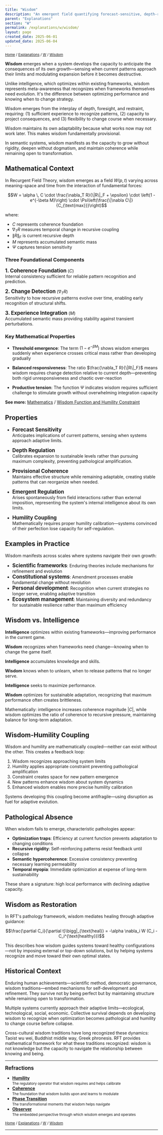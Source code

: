 ```yaml
---
title: "Wisdom"
description: "An emergent field quantifying forecast-sensitive, depth-regulated coherence that prevents pathological recursion"
parent: "Explanations"
section: "W"
permalink: /explanations/w/wisdom/
layout: page
created_date: 2025-06-01
updated_date: 2025-06-04
---
```


<small>[Home](/) / [Explanations](/explanations/) / [W](/explanations/w/) / <u>Wisdom</u></small>

**Wisdom** emerges when a system develops the capacity to anticipate the consequences of its own growth—sensing when current patterns approach their limits and modulating expansion before it becomes destructive.

Unlike intelligence, which optimizes within existing frameworks, wisdom represents meta-awareness that recognizes when frameworks themselves need evolution. It's the difference between optimizing performance and knowing when to change strategy.

Wisdom emerges from the interplay of depth, foresight, and restraint, requiring: (1) sufficient experience to recognize patterns, (2) capacity to project consequences, and (3) flexibility to change course when necessary.

Wisdom maintains its own adaptability because what works now may not work later. This makes wisdom fundamentally provisional.

In semantic systems, wisdom manifests as the capacity to grow without rigidity, deepen without dogmatism, and maintain coherence while remaining open to transformation.

## Mathematical Context

In Recurgent Field Theory, wisdom emerges as a field $W(p,t)$ varying across meaning-space and time from the interaction of fundamental forces:

$$W = \alpha \, C \cdot \frac{\nabla_T R}{\|R\|_F + \epsilon} \cdot \left(1 - e^{-\beta M}\right) \cdot \Psi\left(\frac{\|\nabla C\|}{C_{\text{max}}}\right)$$

where:
- $C$ represents coherence foundation
- $\nabla_T R$ measures temporal change in recursive coupling  
- $\|R\|_F$ is current recursive depth
- $M$ represents accumulated semantic mass
- $\Psi$ captures tension sensitivity

### Three Foundational Components

**<big>1. Coherence Foundation</big>** ($C$)  
Internal consistency sufficient for reliable pattern recognition and prediction.

**<big>2. Change Detection</big>** ($\nabla_T R$)  
Sensitivity to how recursive patterns evolve over time, enabling early recognition of structural shifts.

**<big>3. Experience Integration</big>** ($M$)  
Accumulated semantic mass providing stability against transient perturbations.

### Key Mathematical Properties

- **Threshold emergence**: The term $(1 - e^{-\beta M})$ shows wisdom emerges suddenly when experience crosses critical mass rather than developing gradually

- **Balanced responsiveness**: The ratio $\frac{\nabla_T R}{\|R\|_F}$ means wisdom requires change detection relative to current depth—preventing both rigid unresponsiveness and chaotic over-reaction

- **Productive tension**: The function $\Psi$ indicates wisdom requires sufficient challenge to stimulate growth without overwhelming integration capacity

**See more:** [Mathematics](/math/) / [Wisdom Function and Humility Constraint](/math/08-wisdom-function/)

## Properties

- **<big>Forecast Sensitivity</big>**  
Anticipates implications of current patterns, sensing when systems approach adaptive limits.

- **<big>Depth Regulation</big>**  
Calibrates expansion to sustainable levels rather than pursuing maximum complexity, preventing pathological amplification.

- **<big>Provisional Coherence</big>**  
Maintains effective structure while remaining adaptable, creating stable patterns that can reorganize when needed.

- **<big>Emergent Regulation</big>**  
Arises spontaneously from field interactions rather than external imposition, representing the system's internal intelligence about its own limits.

- **<big>Humility Coupling</big>**  
Mathematically requires proper humility calibration—systems convinced of their perfection lose capacity for self-regulation.

## Examples in Practice

Wisdom manifests across scales where systems navigate their own growth:

- **<big>Scientific frameworks</big>**: Enduring theories include mechanisms for refinement and evolution
- **<big>Constitutional systems</big>**: Amendment processes enable fundamental change without revolution  
- **<big>Personal development</big>**: Recognition when current strategies no longer serve, enabling adaptive transition
- **<big>Ecosystem management</big>**: Maintaining diversity and redundancy for sustainable resilience rather than maximum efficiency

## Wisdom vs. Intelligence

**Intelligence** optimizes within existing frameworks—improving performance in the current game.

**Wisdom** recognizes when frameworks need change—knowing when to change the game itself.

**Intelligence** accumulates knowledge and skills.

**Wisdom** knows when to unlearn, when to release patterns that no longer serve.

**Intelligence** seeks to maximize performance.

**Wisdom** optimizes for sustainable adaptation, recognizing that maximum performance often creates brittleness.

Mathematically: intelligence increases coherence magnitude $|C|$, while wisdom optimizes the ratio of coherence to recursive pressure, maintaining balance for long-term adaptation.

## Wisdom-Humility Coupling

Wisdom and humility are mathematically coupled—neither can exist without the other. This creates a feedback loop:

1. Wisdom recognizes approaching system limits
2. Humility applies appropriate constraint preventing pathological amplification  
3. Constraint creates space for new pattern emergence
4. New patterns enhance wisdom about system dynamics
5. Enhanced wisdom enables more precise humility calibration

Systems developing this coupling become antifragile—using disruption as fuel for adaptive evolution.

## Pathological Absence

When wisdom fails to emerge, characteristic pathologies appear:

- **Optimization traps**: Efficiency at current function prevents adaptation to changing conditions
- **Recursive rigidity**: Self-reinforcing patterns resist feedback until collapse
- **Semantic hypercoherence**: Excessive consistency preventing necessary learning permeability  
- **Temporal myopia**: Immediate optimization at expense of long-term sustainability

These share a signature: high local performance with declining adaptive capacity.

## Wisdom as Restoration

In RFT's pathology framework, wisdom mediates healing through adaptive guidance:

$$\frac{\partial C_i}{\partial t}\bigg|_{\text{heal}} = -\alpha \nabla_i W (C_i - C_i^{\text{healthy}})$$

This describes how wisdom guides systems toward healthy configurations—not by imposing external or top-down solutions, but by helping systems recognize and move toward their own optimal states.

## Historical Context

Enduring human achievements—scientific method, democratic governance, wisdom traditions—embed mechanisms for self-development and refinement. They survive not by being perfect but by maintaining structure while remaining open to transformation.

Multiple systems currently approach their adaptive limits—ecological, technological, social, economic. Collective survival depends on developing wisdom to recognize when optimization becomes pathological and humility to change course before collapse.

Cross-cultural wisdom traditions have long recognized these dynamics: Taoist wu wei, Buddhist middle way, Greek phronesis. RFT provides mathematical framework for what these traditions recognized: wisdom is not knowledge but the capacity to navigate the relationship between knowing and being.

---

**<big>Refractions</big>**

- **[Humility](/explanations/h/humility/)**  
  <small>The regulatory operator that wisdom requires and helps calibrate</small>
- **[Coherence](/explanations/c/coherence/)**  
  <small>The foundation that wisdom builds upon and learns to modulate</small>
- **[Phase Transition](/explanations/p/phase-transition/)**  
  <small>The transformational moments that wisdom helps navigate</small>
- **[Observer](/explanations/o/observer/)**  
  <small>The embedded perspective through which wisdom emerges and operates</small>

<small>[Home](/) / [Explanations](/explanations/) / [W](/explanations/w/) / <u>Wisdom</u></small>

---
